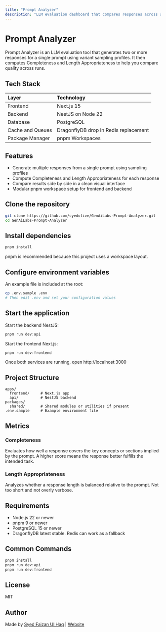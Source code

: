 ```yaml
---
title: "Prompt Analyzer"
description: "LLM evaluation dashboard that compares responses across sampling profiles using Completeness and Length Appropriateness metrics."
---
```


# Prompt Analyzer

Prompt Analyzer is an LLM evaluation tool that generates two or more responses for a single prompt using variant sampling profiles. It then computes Completeness and Length Appropriateness to help you compare quality across runs.

## Tech Stack

| Layer | Technology |
| :-- | :-- |
| Frontend | Next.js 15 |
| Backend | NestJS on Node 22 |
| Database | PostgreSQL |
| Cache and Queues | DragonflyDB drop in Redis replacement |
| Package Manager | pnpm Workspaces |

## Features

- Generate multiple responses from a single prompt using sampling profiles
- Compute Completeness and Length Appropriateness for each response
- Compare results side by side in a clean visual interface
- Modular pnpm workspace setup for frontend and backend

## Clone the repository

```bash
git clone https://github.com/syedolive/GenAiLabs-Prompt-Analyzer.git
cd GenAiLabs-Prompt-Analyzer
```

## Install dependencies

```bash
pnpm install
```

pnpm is recommended because this project uses a workspace layout.

## Configure environment variables

An example file is included at the root:

```bash
cp .env.sample .env
# Then edit .env and set your configuration values
```

## Start the application

Start the backend NestJS:

```bash
pnpm run dev:api
```

Start the frontend Next.js:

```bash
pnpm run dev:frontend
```

Once both services are running, open http://localhost:3000

## Project Structure

```
apps/
  frontend/     # Next.js app
  api/          # NestJS backend
packages/
  shared/       # Shared modules or utilities if present
.env.sample     # Example environment file
```

## Metrics

### Completeness

Evaluates how well a response covers the key concepts or sections implied by the prompt. A higher score means the response better fulfills the intended task.

### Length Appropriateness

Analyzes whether a response length is balanced relative to the prompt. Not too short and not overly verbose.

## Requirements

- Node.js 22 or newer
- pnpm 9 or newer
- PostgreSQL 15 or newer
- DragonflyDB latest stable. Redis can work as a fallback

## Common Commands

```bash
pnpm install
pnpm run dev:api
pnpm run dev:frontend
```

## License

MIT

## Author

Made by [Syed Faizan Ul Haq](https://github.com/syedolive) | [Website](https://syedfaizan.info)